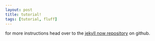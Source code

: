 ```yaml
---
layout: post
title: tutorial!
tags: [tutorial, fluff]
---
```


for more instructions head over to the [jekyll now repository](https://github.com/barryclark/jekyll-now) on github.